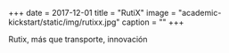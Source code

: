 +++
date = 2017-12-01
title = "RutiX"
image = "academic-kickstart/static/img/rutixx.jpg"
caption = ""
+++


Rutix, más que transporte, innovación
